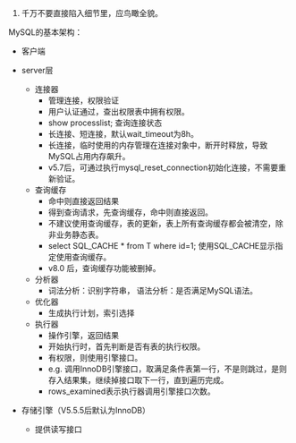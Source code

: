 1. 千万不要直接陷入细节里，应鸟瞰全貌。

MySQL的基本架构：

* 客户端

* server层
  * 连接器
    * 管理连接，权限验证
    * 用户认证通过，查出权限表中拥有权限。
    * show processlist; 查询连接状态
    * 长连接、短连接，默认wait\_timeout为8h。
    * 长连接，临时使用的内存管理在连接对象中，断开时释放，导致MySQL占用内存飙升。
    * v5.7后，可通过执行mysql\_reset\_connection初始化连接，不需要重新验证。
  * 查询缓存
    * 命中则直接返回结果
    * 得到查询请求，先查询缓存，命中则直接返回。
    * 不建议使用查询缓存，表的更新，表上所有查询缓存都会被清空，除非业务静态表。
    * select SQL\_CACHE \* from T where id=1; 使用SQL\_CACHE显示指定使用查询缓存。
    * v8.0 后，查询缓存功能被删掉。
  * 分析器
    * 词法分析：识别字符串， 语法分析：是否满足MySQL语法。
  * 优化器
    * 生成执行计划，索引选择
  * 执行器
    * 操作引擎，返回结果
    * 开始执行时，首先判断是否有表的执行权限。
    * 有权限，则使用引擎接口。
    * e.g. 调用InnoDB引擎接口，取满足条件表第一行，不是则跳过，是则存入结果集，继续掉接口取下一行，直到遍历完成。
    * rows\_examined表示执行器调用引擎接口次数。
* 存储引擎（V5.5.5后默认为InnoDB）
  * 提供读写接口



